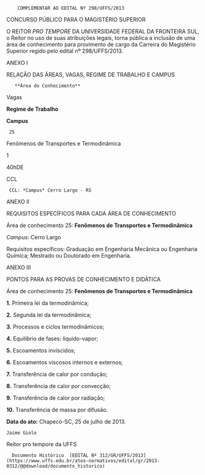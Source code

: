         COMPLEMENTAR AO EDITAL Nº 298/UFFS/2013  

CONCURSO PÚBLICO PARA O MAGISTÉRIO SUPERIOR

 O REITOR *PRO TEMPORE* DA UNIVERSIDADE FEDERAL DA FRONTEIRA SUL, o Reitor no uso de suas atribuições legais, torna pública a inclusão de uma área de conhecimento para provimento de cargo da Carreira do Magistério Superior regido pelo edital nº 298/UFFS/2013.

  

 ANEXO I

 RELAÇÃO DAS ÁREAS, VAGAS, REGIME DE TRABALHO E CAMPUS

       **Área do Conhecimento**

   Vagas

  

   **Regime de Trabalho**

   **Campus**

     25

   Fenômenos de Transportes e Termodinâmica

   1

   40hDE

   CCL

     CCL: *Campus* Cerro Largo - RS

  

 ANEXO II

 REQUISITOS ESPECÍFICOS PARA CADA ÁREA DE CONHECIMENTO

 Área de conhecimento 25: **Fenômenos de Transportes e Termodinâmica**

 *Campus:* Cerro Largo

 Requisitos específicos: Graduação em Engenharia Mecânica ou Engenharia Química; Mestrado ou Doutorado em Engenharia.

  

 ANEXO III

 PONTOS PARA AS PROVAS DE CONHECIMENTO E DIDÁTICA

 Área de conhecimento 25: **Fenômenos de Transportes e Termodinâmica**

 **1.** Primeira lei da termodinâmica;

 **2.** Segunda lei da termodinâmica;

 **3.** Processos e ciclos termodinâmicos;

 **4.** Equilíbrio de fases: líquido-vapor;

 **5.** Escoamentos invíscidos;

 **6.** Escoamentos viscosos internos e externos;

 **7.** Transferência de calor por condução;

 **8.** Transferência de calor por convecção;

 **9.** Transferência de calor por radiação;

 **10.** Transferência de massa por difusão.

  

   **Data do ato:** Chapecó-SC, 25 de julho de 2013.   
 

    Jaime Giolo   
 Reitor pro tempore da UFFS 

      Documento Histórico  [EDITAL Nº 312/GR/UFFS/2013](https://www.uffs.edu.br/atos-normativos/edital/gr/2013-0312/@@download/documento_historico)     
      